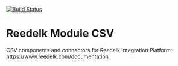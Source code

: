 [![Build Status](https://github.com/danielkocot/module-csv/workflows/github/badge.svg)](https://github.com/danielkocot/module-csv/actions)
# Reedelk Module CSV

CSV components and connectors for Reedelk Integration Platform: https://www.reedelk.com/documentation
